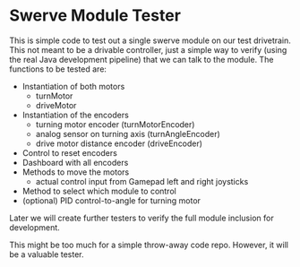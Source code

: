 # Swerve Module Tester
This is simple code to test out a single swerve module on our test drivetrain.  This not meant to be a drivable controller, just a simple way to verify (using the real Java development pipeline) that we can talk to the module.  The functions to be tested are:

* Instantiation of both motors
  * turnMotor
  * driveMotor
* Instantiation of the encoders
  * turning motor encoder (turnMotorEncoder)
  * analog sensor on turning axis (turnAngleEncoder)
  * drive motor distance encoder (driveEncoder)
* Control to reset encoders
* Dashboard with all encoders
* Methods to move the motors
  * actual control input from Gamepad left and right joysticks
* Method to select which module to control
* (optional) PID control-to-angle for turning motor

Later we will create further testers to verify the full module inclusion for development.

This might be too much for a simple throw-away code repo.  However, it will be a valuable tester.
